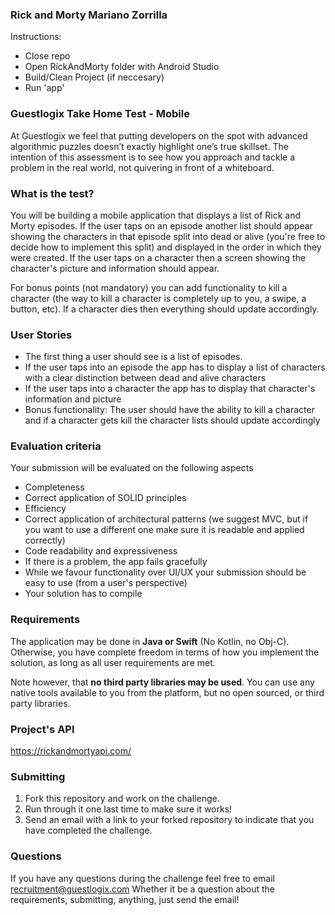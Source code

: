 ### Rick and Morty Mariano Zorrilla

Instructions:

- Close repo
- Open RickAndMorty folder with Android Studio
- Build/Clean Project (if neccesary)
- Run 'app'

### Guestlogix Take Home Test - Mobile

At Guestlogix we feel that putting developers on the spot with advanced algorithmic puzzles doesn’t exactly highlight one’s true skillset. The intention of this assessment is to see how you approach and tackle a problem in the real world, not quivering in front of a whiteboard.

### What is the test?

You will be building a mobile application that displays a list of Rick and Morty episodes. If the user taps on an episode another list should appear showing the characters in that episode split into dead or alive (you're free to decide how to implement this split) and displayed in the order in which they were created. If the user taps on a character then a screen showing the character's picture and information should appear.

For bonus points (not mandatory) you can add functionality to kill a character (the way to kill a character is completely up to you, a swipe, a button, etc). If a character dies then everything should update accordingly.

### User Stories

* The first thing a user should see is a list of episodes.
* If the user taps into an episode the app has to display a list of characters with a clear distinction between dead and alive characters
* If the user taps into a character the app has to display that character's information and picture
* Bonus functionality: The user should have the ability to kill a character and if a character gets kill the character lists should update accordingly

### Evaluation criteria

Your submission will be evaluated on the following aspects

   * Completeness
   * Correct application of SOLID principles
   * Efficiency
   * Correct application of architectural patterns (we suggest MVC, but if you want to use a different one make sure it is readable and applied correctly)
   * Code readability and expressiveness
   * If there is a problem, the app fails gracefully
   * While we favour functionality over UI/UX your submission should be easy to use (from a user's perspective)
   * Your solution has to compile

### Requirements

The application may be done in **Java or Swift** (No Kotlin, no Obj-C). Otherwise, you have complete freedom in terms of how you implement the solution, as long as all user requirements are met.

Note however, that **no third party libraries may be used**. You can use any native tools available to you from the platform, but no open sourced, or third party libraries.

### Project's API

https://rickandmortyapi.com/

### Submitting

1. Fork this repository and work on the challenge.
2. Run through it one last time to make sure it works!
3. Send an email with a link to your forked repository to indicate that you have completed the challenge.

### Questions

If you have any questions during the challenge feel free to email recruitment@guestlogix.com Whether it be a question about the requirements, submitting, anything, just send the email!

